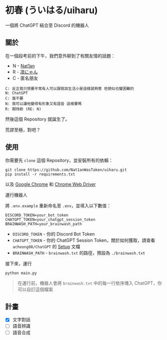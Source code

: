 # 初春 (ういはる/uiharu)

一個將 ChatGPT 結合至 Discord 的機器人

## 關於

在一個段考前的下午，我們意外聊到了有關友情的話題：

- N - [Nat1an][nat1an-github]
- R - [凛にゃん][rinnyanneko-github]
- C - 匿名朋友

```
C: 反正我只想要平常有人可以跟我談生活小是這樣就夠惹 但貌似也蠻困難的
N: ChatGPT
C: 窩不要
N: 我可以讓他變得有形象又有語音 這樣要嗎
R: 期待欸 (RE: N)
```

然後這個 Repository 就誕生了。

荒謬至極，對吧？

## 使用

你需要先 `clone` 這個 Repository，並安裝所有的依賴：

```shell
git clone https://github.com/Nat1anWasTaken/uiharu.git
pip install -r requirements.txt
```

以及 [Google Chrome][Chrome-Download] 和 [Chrome Web Driver][Chrome-Driver-Download]

運行機器人

將 `.env.example` 重新命名至 `.env`，並填入以下數值：

```dotenv
DISCORD_TOKEN=your_bot_token
CHATGPT_TOKEN=your_chatgpt_session_token
BRAINWASH_PATH=your_brainwash_path
```

- `DISCORD_TOKEN` - 你的 Discord Bot Token
- `CHATGPT_TOKEN` - 你的 ChatGPT Session Token，關於如何獲取，請查看 `acheong08/ChatGPT`
  的 [Setup][acheong08-ChatGPT-Setup] 文檔
- `BRAINWASH_PATH` - `brainwash.txt` 的路徑，預設為 `./brainwash.txt`

接下來，運行

```shell
python main.py
```

> 在運行前，機器人會將 `brainwash.txt` 中的每一行依序傳入 ChatGPT，你可以自訂這個檔案

## 計畫

- [x] 文字對話
- [ ] 語音辨識
- [ ] 語音合成

[nat1an-github]: https://github.com/Nat1anWasTaken

[rinnyanneko-github]: https://github.com/rinnyanneko

[acheong08-ChatGPT-Setup]: https://github.com/acheong08/ChatGPT/wiki/Setup

[Chrome-Download]: https://chrome.google.com

[Chrome-Driver-Download]: https://chromedriver.chromium.org/downloads
